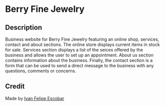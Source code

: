 # Berry Fine Jewelry

## Description

Business website for Berry Fine Jewelry featuring an online shop, services, contact and about sections. The online store displays current items in stock for sale. Services section displays a list of the seices offered by the business and allows the user to set up an appointment. About us section contains information about the business. Finally, the contact section is a form that can be used to send a direct message to the business with any questions, comments or concerns.

## Credit

Made by [Ivan Felipe Escobar](https://github.com/IvanFelipeEscobar)

